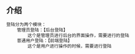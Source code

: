 ## 介绍

```java
登陆分为两个模块：
    管理员登陆：【后台登陆】
    	这个是管理员进行后台的界面操作，需要进行的登陆
    普通用户登陆：【前端登陆】
    	这个是用户进行操作的时候，需要进行登陆

```

